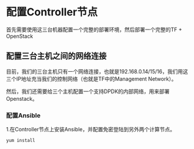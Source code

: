 # 配置Controller节点

首先需要使用这三台机器配置一个完整的部署环境，然后部署一个完整的TF + OpenStack

## 配置三台主机之间的网络连接
目前，我们的三台主机只有一个网络连接，也就是192.168.0.14/15/16，我们用这三个IP地址充当我们的控制网络（也就是TF中的Management Network）。

然后，我们还需要给三个主机配置一个支持DPDK的内部网络，用来部署Openstack。

### 配置Ansible
1.在Controller节点上安装Ansible，并配置免密登陆到另外两个计算节点。
```
yum install 
```